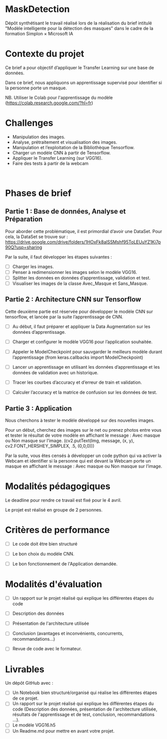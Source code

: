 # MaskDetection
Dépôt synthétisant le travail réalisé lors de la réalisation du brief intitulé "Modèle intelligente pour la détection des masques" dans le cadre de la formation Simplon × Microsoft IA


# Contexte du projet

Ce brief a pour objectif d’appliquer le Transfer Learning sur une base de données.

Dans ce brief, nous appliquons un apprentissage supervisé pour identifier si la personne porte un masque.

NB. Utiliser le Colab pour l'apprentissage du modèle (https://colab.research.google.com/?hl=fr)


# Challenges

- Manipulation des images.
- Analyse, prétraitement et visualisation des images.
- Manipulation et l’exploitation de la Bibliothèque Tensorflow.
- Charger un modèle CNN à partir de Tensorflow.
- Appliquer le Transfer Learning (sur VGG16).
- Faire des tests à partir de la webcam

​
# Phases de brief
## Partie 1 : Base de données, Analyse et Préparation

Pour aborder cette problématique, il est primordial d’avoir une DataSet. Pour cela, la DataSet se trouve sur : https://drive.google.com/drive/folders/1HOxFk8alSSMshf95ToLEUuYZ1Ki7p90Q?usp=sharing

Par la suite, il faut développer les étapes suivantes :

- [ ] Charger les images.
- [ ] Penser à redimensionner les images selon le modèle VGG16.
- [ ] Splitter les données en données d’apprentissage, validation et test.
- [ ] Visualiser les images de la classe Avec_Masque et Sans_Masque.
​

## Partie 2 : Architecture CNN sur Tensorflow​

Cette deuxième partie est réservée pour développer le modèle CNN sur tensorflow, et lancée par la suite l’apprentissage de CNN.

- [ ] Au début, il faut préparer et appliquer la Data Augmentation sur les données d’apprentissage.
- [ ] Charger et configurer le modèle VGG16 pour l’application souhaitée.
- [ ] Appeler le ModelCheckpoint pour sauvgarder le meilleurs modèle durant l’apprentissage (from keras.callbacks import ModelCheckpoint)
- [ ] Lancer un apprentissage en utilisant les données d’apprentissage et les données de validation avec un historique.
- [ ] Tracer les courbes d’accuracy et d’erreur de train et validation.
- [ ] Calculer l’accuracy et la matrice de confusion sur les données de test.


## Partie 3 : Application

Nous cherchons à tester le modèle développé sur des nouvelles images.​

Pour un début, cherchez des images sur le net ou prenez photos entre vous et tester le résultat de votre modèle en affichant le message : Avec masque ou Non masque sur l’image. (cv2.putText(Img, message, (x, y), cv2.FONT_HERSHEY_SIMPLEX, .5, (0,0,0)))​

Par la suite, vous êtes censés à développer un code python qui va activer la Webcam et identifier si la personne qui est devant la Webcam porte un masque en affichant le message : Avec masque ou Non masque sur l’image.


# Modalités pédagogiques

Le deadline pour rendre ce travail est fixé pour le 4 avril.

Le projet est réalisé en groupe de 2 personnes.


# Critères de performance

- [ ] Le code doit être bien structuré
- [ ] Le bon choix du modèle CNN.
- [ ] Le bon fonctionnement de l'Application demandée.


# Modalités d'évaluation

- [ ] Un rapport sur le projet réalisé qui explique les différentes étapes du code
- [ ] Description des données
- [ ] Présentation de l'architecture utilisée
- [ ] Conclusion (avantages et inconvénients, concurrents, recommandations…)
- [ ] Revue de code avec le formateur.


# Livrables

Un dépôt GitHub avec :

- [ ] Un Notebook bien structuré/organisé qui réalise les différentes étapes de ce projet.
- [ ] Un rapport sur le projet réalisé qui explique les différentes étapes du code (Description des données, présentation de l'architecture utilisée, résultats de l'apprentissage et de test, conclusion, recommandations ...).
- [ ] Le modèle VGG16.h5
- [ ] Un Readme.md pour mettre en avant votre projet.